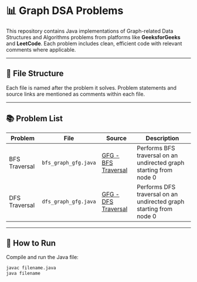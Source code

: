 # 📊 Graph DSA Problems

This repository contains Java implementations of Graph-related Data Structures and Algorithms problems from platforms like **GeeksforGeeks** and **LeetCode**. Each problem includes clean, efficient code with relevant comments where applicable.

---

## 📁 File Structure

Each file is named after the problem it solves. Problem statements and source links are mentioned as comments within each file.

---

## 📚 Problem List

| Problem | File | Source | Description |
|--------|------|--------|-------------|
| BFS Traversal | `bfs_graph_gfg.java` | [GFG - BFS Traversal](https://www.geeksforgeeks.org/breadth-first-traversal-for-a-graph/) | Performs BFS traversal on an undirected graph starting from node 0 |
| DFS Traversal | `dfs_graph_gfg.java` | [GFG - DFS Traversal](https://www.geeksforgeeks.org/depth-first-traversal-for-a-graph/) | Performs DFS traversal on an undirected graph starting from node 0 |


---

## 🚀 How to Run

Compile and run the Java file:

```bash
javac filename.java
java filename
